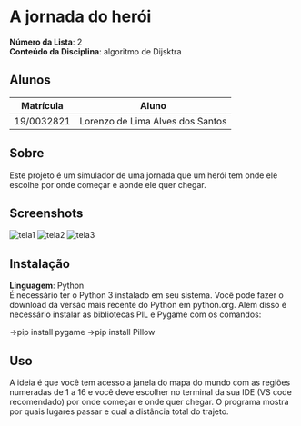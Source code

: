 

# A jornada do herói

**Número da Lista**: 2<br>
**Conteúdo da Disciplina**: algoritmo de Dijsktra<br>

## Alunos
|Matrícula | Aluno |
| -- | -- |
| 19/0032821  |  Lorenzo de Lima Alves dos Santos |

## Sobre 
Este projeto é um simulador de uma jornada que um herói tem onde ele escolhe por onde começar e aonde ele quer chegar.
## Screenshots
![tela1](https://github.com/projeto-de-algoritmos/Grafos2_JornadaDoHeroi/assets/54644579/22fb9894-25c2-4658-885d-b92c39f40a45)
![tela2](https://github.com/projeto-de-algoritmos/Grafos2_JornadaDoHeroi/assets/54644579/e4df7590-4f91-4883-8ba7-9fe6fa81a66b)
![tela3](https://github.com/projeto-de-algoritmos/Grafos2_JornadaDoHeroi/assets/54644579/f8da2874-dbbf-4456-b389-2f09e55250f5)

## Instalação 
**Linguagem**: Python<br>
É necessário ter o Python 3 instalado em seu sistema. Você pode fazer o download da versão mais recente do Python em python.org.
Alem disso é necessário instalar as bibliotecas PIL e Pygame com os comandos: 

->pip install pygame
->pip install Pillow

## Uso 
A ideia é que você tem acesso a janela do mapa do mundo com as regiões numeradas de 1 a 16 e você deve escolher no terminal da sua IDE (VS code recomendado) por onde começar e onde quer chegar. O programa mostra por quais lugares passar e qual a distância total do trajeto.



